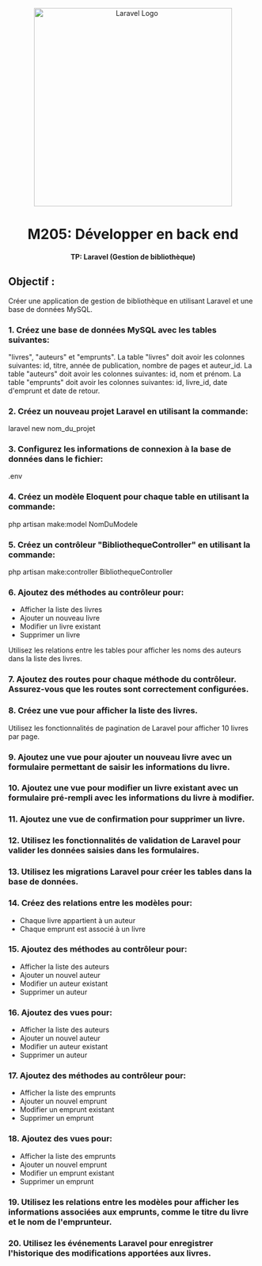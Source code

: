 <p align="center"><a href="https://laravel.com" target="_blank"><img src="https://raw.githubusercontent.com/laravel/art/master/logo-lockup/5%20SVG/2%20CMYK/1%20Full%20Color/laravel-logolockup-cmyk-red.svg" width="400" alt="Laravel Logo"></a></p>

<h1 align="center">M205: Développer en back end</h1>
<h4 align="center">TP: Laravel (Gestion de bibliothèque)</h4>

<h2>Objectif :</h2>
<p>Créer une application de gestion de bibliothèque en utilisant Laravel et une base de données MySQL.</p>

<h3>1. Créez une base de données MySQL avec les tables suivantes:</h3>
<p>"livres", "auteurs" et "emprunts". La table "livres" doit avoir les colonnes suivantes: id, titre, année de publication, nombre de pages et auteur_id. La table "auteurs" doit avoir les colonnes suivantes: id, nom et prénom. La table "emprunts" doit avoir les colonnes suivantes: id, livre_id, date d'emprunt et date de retour.</p>

<h3>2. Créez un nouveau projet Laravel en utilisant la commande:</h3>
<p>laravel new nom_du_projet</p>

<h3>3. Configurez les informations de connexion à la base de données dans le fichier:</h3>
<p>.env</p>

<h3>4. Créez un modèle Eloquent pour chaque table en utilisant la commande:</h3>
<p>php artisan make:model NomDuModele</p>

<h3>5. Créez un contrôleur "BibliothequeController" en utilisant la commande:</h3>
<p>php artisan make:controller BibliothequeController</p>

<h3>6. Ajoutez des méthodes au contrôleur pour:</h3>
<ul>
  <li>Afficher la liste des livres</li>
  <li>Ajouter un nouveau livre</li>
  <li>Modifier un livre existant</li>
  <li>Supprimer un livre</li>
</ul>
<p>Utilisez les relations entre les tables pour afficher les noms des auteurs dans la liste des livres.</p>

<h3>7. Ajoutez des routes pour chaque méthode du contrôleur. Assurez-vous que les routes sont correctement configurées.</h3>

<h3>8. Créez une vue pour afficher la liste des livres.</h3>
<p>Utilisez les fonctionnalités de pagination de Laravel pour afficher 10 livres par page.</p>

<h3>9. Ajoutez une vue pour ajouter un nouveau livre avec un formulaire permettant de saisir les informations du livre.</h3>

<h3>10. Ajoutez une vue pour modifier un livre existant avec un formulaire pré-rempli avec les informations du livre à modifier.</h3>

<h3>11. Ajoutez une vue de confirmation pour supprimer un livre.</h3>

<h3>12. Utilisez les fonctionnalités de validation de Laravel pour valider les données saisies dans les formulaires.</h3>

<h3>13. Utilisez les migrations Laravel pour créer les tables dans la base de données.</h3>

<h3>14. Créez des relations entre les modèles pour:</h3>
<ul>
  <li>Chaque livre appartient à un auteur</li>
  <li>Chaque emprunt est associé à un livre</li>
</ul>

<h3>15. Ajoutez des méthodes au contrôleur pour:</h3>
<ul>
  <li>Afficher la liste des auteurs</li>
  <li>Ajouter un nouvel auteur</li>
  <li>Modifier un auteur existant</li>
  <li>Supprimer un auteur</li>
</ul>

<h3>16. Ajoutez des vues pour:</h3>
<ul>
  <li>Afficher la liste des auteurs</li>
  <li>Ajouter un nouvel auteur</li>
  <li>Modifier un auteur existant</li>
  <li>Supprimer un auteur</li>
</ul>

<h3>17. Ajoutez des méthodes au contrôleur pour:</h3>
<ul>
  <li>Afficher la liste des emprunts</li>
  <li>Ajouter un nouvel emprunt</li>
  <li>Modifier un emprunt existant</li>
  <li>Supprimer un emprunt</li>
</ul>

<h3>18. Ajoutez des vues pour:</h3>
<ul>
  <li>Afficher la liste des emprunts</li>
  <li>Ajouter un nouvel emprunt</li>
  <li>Modifier un emprunt existant</li>
  <li>Supprimer un emprunt</li>
</ul>

<h3>19. Utilisez les relations entre les modèles pour afficher les informations associées aux emprunts, comme le titre du livre et le nom de l'emprunteur.</h3>

<h3>20. Utilisez les événements Laravel pour enregistrer l'historique des modifications apportées aux livres.</h3>
